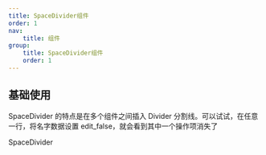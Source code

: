 ```yaml
---
title: SpaceDivider组件
order: 1
nav:
    title: 组件
group:
    title: SpaceDivider组件
    order: 1
---
```


## 基础使用

<code src="./spaceDivider.tsx"></code>

SpaceDivider 的特点是在多个组件之间插入 Divider 分割线。可以试试，在任意一行，将名字数据设置 edit_false，就会看到其中一个操作项消失了

<API src="../../../src/SpaceDivider.tsx">SpaceDivider</API>
